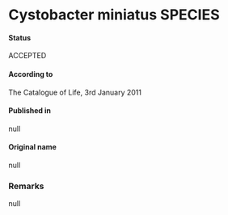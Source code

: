# Cystobacter miniatus SPECIES

#### Status
ACCEPTED

#### According to
The Catalogue of Life, 3rd January 2011

#### Published in
null

#### Original name
null

### Remarks
null